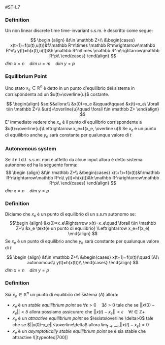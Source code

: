 #ST-L7
### Definition
Un non linear discrete time time-invariant s.s.m. è descritto come segue:

$$
\begin {align}
&t\in \mathbb Z+\\
&\begin{cases}
x(t+1)=f(x(t),u(t))&f:\mathbb R^n\times \mathbb R^m\rightarrow\mathbb R^n\\
y(t)=h(x(t),u(t))&h:\mathbb R^n\times \mathbb R^m\rightarrow\mathbb R^p\\
\end{cases}
\end{align}
$$
$dim\ x=n\quad dim\ u=m\quad dim\ y=p\quad$ 
### Equilibrium Point
Uno stato $x_e\in\mathbb R^n$ è detto in un punto d'equilibrio del sistema in corrispondenta ad un $u(t)=\overline{u}$ costante.

$$
\begin{align}
&se:&&allora:\\
&x(0)=x_e &\qquad\qquad &x(t)=x_e\ \forall t\in \mathbb Z+\\ 
&u(t)=\overline{u}\quad \forall t\in \mathbb Z+
\end{align}
$$
E' immediato vedere che $x_e$ è il punto di equilibrio corrispondente a $u(t)=\overline{u}\Leftrightarrow x_e=f(x_e, \overline u)$ 
Se $x_e$ è un punto di equilibrio anche $y_e$ sarà constante per qualunque valore di $t$ 

### Autonomous system
Se il n.l d.t. s.s.m. non è affetto da alcun input allora è detto sistema autonomo ed ha la seguente forma:
$$
\begin {align}
&t\in \mathbb Z+\\
&\begin{cases}
x(t+1)=f(x(t))&f:\mathbb R^n\rightarrow\mathbb R^n\\
y(t)=h(x(t))&h:\mathbb R^n\rightarrow\mathbb R^p\\
\end{cases}
\end{align}
$$
$dim\ x=n\quad dim\ y=p\quad$

### Definition
Diciamo che $x_e$ è un punto di equilibrio di un s.s.m autonomo se:
$$\begin {align}
&x(0)=x_e\Rightarrow x(t)=x_e\quad \forall t\in \mathbb Z+\\
&x_e \text{è un punto di equilibrio} \Leftrightarrow x_e=f(x_e)
\end{align}
$$
Se $x_e$ è un punto di equilibrio anche $y_e$ sarà constante per qualunque valore di $t$ 

$$
\begin {align}
&t\in \mathbb Z+\\
&\begin{cases}
x(t+1)=f(x(t))\quad (A)\ autonomous\\
y(t)=h(x(t))\\
\end{cases}
\end{align}
$$
$dim\ x=n\quad dim\ y=p\quad$ 

### Definition
Sia $x_e \in \mathbb R^n$ un punto di equilibrio del sistema $(A)$  allora:
- $x_e$ è un *stable equilibrium point* se   $\forall \epsilon>0\quad \exists\delta>0$   tale che se $||x(0)-x_e||<\delta$  allora possiamo assicurare che   $||x(t)-x_e||<\epsilon\quad\forall t\in \mathbb Z+$ 
- $x_e$ è un *attractive equilibrium point* se   $\exists\overline \delta>0$    tale che se   $||x(0)-x_e||<\overline\delta$ allora $\lim_{t\rightarrow+\infty}||x(t)-x_e)=0$ 
- $x_e$ è un *asymptotically stable equilibrium point* se  è sia stable che attractive
![[typeofeq|700]]



